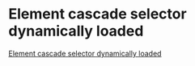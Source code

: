 # Element cascade selector dynamically loaded
[Element cascade selector dynamically loaded](https://aiwithcloud.com/2022/09/19/element_cascade_selector_dynamically_loaded/)